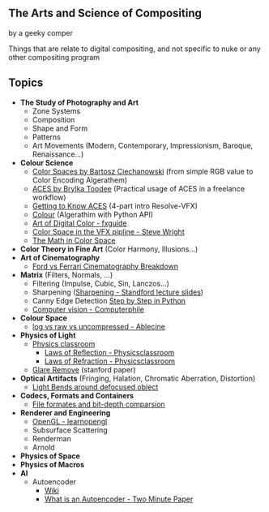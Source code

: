 ## The Arts and Science of Compositing
by a geeky comper

Things that are relate to digital compositing, and not specific to nuke or any other compositing program

## Topics
- **The Study of Photography and Art**
  - Zone Systems
  - Composition
  - Shape and Form
  - Patterns
  - Art Movements (Modern, Contemporary, Impressionism, Baroque, Renaissance...)
- **Colour Science**
  - [Color Spaces by Bartosz Ciechanowski](https://ciechanow.ski/color-spaces/) (from simple RGB value to Color Encoding Algerathem)
  - [ACES by Brylka Toodee](https://www.toodee.de/?page_id=752) (Practical usage of ACES in a freelance workflow)
  - [Getting to Know ACES](https://mixinglight.com/tutorial-series/getting-to-know-aces/) (4-part intro Resolve-VFX)
  - [Colour](https://github.com/colour-science/colour/blob/develop/README.rst) (Algerathim with Python API)
  - [Art of Digital Color - fxguide](https://www.fxguide.com/fxfeatured/the-art-of-digital-color/)
  - [Color Space in the VFX pipline - Steve Wright](https://www.fxecademy.com/color-spaces-of-the-vfx-pipeline)
  - [The Math in Color Space](https://thevfxdesk.com/2019/01/07/colorspace-for-cgi-artist-part-i/)
- **Color Theory in Fine Art** (Color Harmony, Illusions...)
- **Art of Cinematography**
  - [Ford vs Ferrari Cinematography Breakdown](https://www.youtube.com/watch?v=o377W_ZwW5E)
- **Matrix** (Filters, Normals, ...)
  - Filtering (Impulse, Cubic, Sin, Lanczos...)
  - Sharpening ([Sharpening - Standford lecture slides](https://web.stanford.edu/class/cs448f/lectures/2.1/Sharpening.pdf))
  - Canny Edge Detection [Step by Step in Python](https://towardsdatascience.com/canny-edge-detection-step-by-step-in-python-computer-vision-b49c3a2d8123)
  - [Computer vision - Computerphile](https://www.youtube.com/playlist?list=PLzH6n4zXuckoRdljSlM2k35BufTYXNNeF)
- **Colour Space**
  - [log vs raw vs uncompressed - Ablecine](https://www.abelcine.com/articles/blog-and-knowledge/tutorials-and-guides/raw-log-and-uncompressed-explained)
- **Physics of Light**
  - [Physics classroom](https://www.physicsclassroom.com/class)
    - [Laws of Reflection - Physicsclassroom](https://www.physicsclassroom.com/class/refln)
    - [Laws of Refraction - Physicsclassroom](https://www.physicsclassroom.com/class/refrn)
  - [Glare Remove](https://graphics.stanford.edu/papers/glare_removal/glare_removal.pdf) (stanford paper)
- **Optical Artifacts** (Fringing, Halation, Chromatic Aberration, Distortion)
  - [Light Bends around defocused object](https://physics.stackexchange.com/questions/111006/how-does-light-bend-around-my-finger-tip)
- **Codecs, Formats and Containers**
  - [File formates and bit-depth comparsion](https://taukeke.com/2014/10/comparing-bit-depth-and-format-for-colour-grading/)
- **Renderer and Engineering**
  - [OpenGL - learnopengl](https://learnopengl.com/)
  - Subsurface Scattering
  - Renderman
  - Arnold
- **Physics of Space**
- **Physics of Macros**
- **AI**
  - Autoencoder
    - [Wiki](https://en.wikipedia.org/wiki/Autoencoder)
    - [What is an Autoencoder - Two Minute Paper](https://www.youtube.com/watch?v=Rdpbnd0pCiI)
